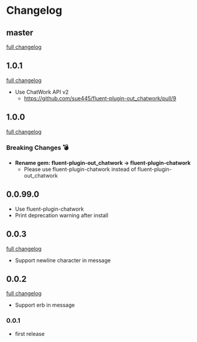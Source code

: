 # Changelog
## master
[full changelog](http://github.com/sue445/fluent-plugin-out_chatwork/compare/v1.0.1...master)

## 1.0.1
[full changelog](http://github.com/sue445/fluent-plugin-out_chatwork/compare/v1.0.0...v1.0.1)

* Use ChatWork API v2
  * https://github.com/sue445/fluent-plugin-out_chatwork/pull/9

## 1.0.0
[full changelog](http://github.com/sue445/fluent-plugin-out_chatwork/compare/v0.0.3...v1.0.0)

### Breaking Changes :bomb:
* **Rename gem: fluent-plugin-out_chatwork -> fluent-plugin-chatwork**
  * Please use fluent-plugin-chatwork instead of fluent-plugin-out_chatwork

## 0.0.99.0
* Use fluent-plugin-chatwork
* Print deprecation warning after install

## 0.0.3
[full changelog](http://github.com/sue445/fluent-plugin-out_chatwork/compare/v0.0.2...v0.0.3)

* Support newline character in message

## 0.0.2
[full changelog](http://github.com/sue445/fluent-plugin-out_chatwork/compare/v0.0.1...v0.0.2)

* Support erb in message

### 0.0.1
* first release
